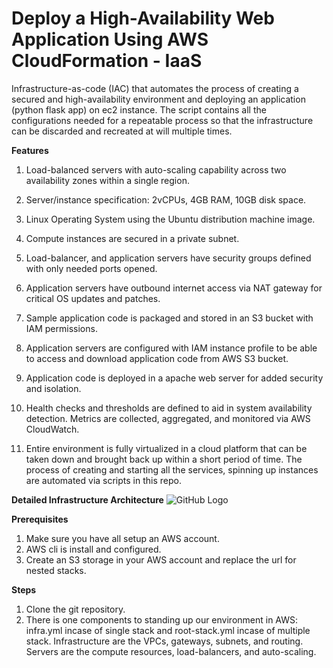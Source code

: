 # Deploy a High-Availability Web Application Using AWS CloudFormation - IaaS 


Infrastructure-as-code (IAC) that automates the process of creating a secured and high-availability environment and deploying an application (python flask app) on ec2 instance. The script contains all the configurations needed for a repeatable process so that the infrastructure can be discarded and recreated at will multiple times.

**Features**

1. Load-balanced servers with auto-scaling capability across two availability zones within a single region.

2. Server/instance specification: 2vCPUs, 4GB RAM, 10GB disk space.

3. Linux Operating System using the Ubuntu distribution machine image.

4. Compute instances are secured in a private subnet.

5. Load-balancer, and application servers have security groups defined with only needed ports opened.

6. Application servers have outbound internet access via NAT gateway for critical OS updates and patches.

7. Sample application code is packaged and stored in an S3 bucket with IAM permissions.

8. Application servers are configured with IAM instance profile to be able to access and download application code from AWS S3 bucket.

9. Application code is deployed in a apache web server for added security and isolation.

10. Health checks and thresholds are defined to aid in system availability detection. Metrics are collected, aggregated, and monitored via AWS CloudWatch.

11. Entire environment is fully virtualized in a cloud platform that can be taken down and brought back up within a short period of time. The process of creating and starting all the services, spinning up instances are automated via scripts in this repo.

**Detailed Infrastructure Architecture**
![GitHub Logo](https://github.com/iNomanIkram/IaaS-HighlyAvailableWebApp-CloudFormation/blob/master/amazon.png)

**Prerequisites**
1. Make sure you have all setup an AWS account.
2. AWS cli is install and configured.
3. Create an S3 storage in your AWS account and replace the url for nested stacks. 
<!--4. Besure to change the name of **bucket** in s3 url of **UserData** in servers.yml file.-->

**Steps**
1. Clone the git repository.
2. There is one components to standing up our environment in AWS: infra.yml incase of single stack and root-stack.yml incase of multiple stack. Infrastructure are the VPCs, gateways, subnets, and routing. Servers are the compute resources, load-balancers, and auto-scaling.


